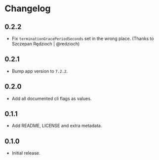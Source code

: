 # Changelog

## 0.2.2

- Fix `terminationGracePeriodSeconds` set in the wrong place. (Thanks to Szczepan Rędzioch | @redzioch)

## 0.2.1

- Bump app version to `7.2.2`.

## 0.2.0

- Add all documented cli flags as values.

## 0.1.1

- Add README, LICENSE and extra metadata.

## 0.1.0

- Initial release.
